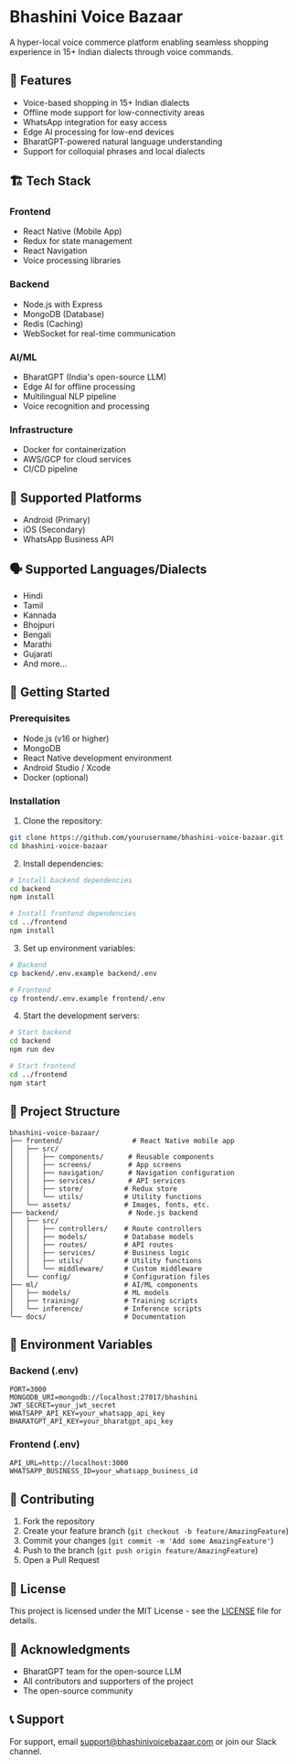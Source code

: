 # Bhashini Voice Bazaar

A hyper-local voice commerce platform enabling seamless shopping experience in 15+ Indian dialects through voice commands.

## 🌟 Features

- Voice-based shopping in 15+ Indian dialects
- Offline mode support for low-connectivity areas
- WhatsApp integration for easy access
- Edge AI processing for low-end devices
- BharatGPT-powered natural language understanding
- Support for colloquial phrases and local dialects

## 🏗️ Tech Stack

### Frontend
- React Native (Mobile App)
- Redux for state management
- React Navigation
- Voice processing libraries

### Backend
- Node.js with Express
- MongoDB (Database)
- Redis (Caching)
- WebSocket for real-time communication

### AI/ML
- BharatGPT (India's open-source LLM)
- Edge AI for offline processing
- Multilingual NLP pipeline
- Voice recognition and processing

### Infrastructure
- Docker for containerization
- AWS/GCP for cloud services
- CI/CD pipeline

## 📱 Supported Platforms

- Android (Primary)
- iOS (Secondary)
- WhatsApp Business API

## 🗣️ Supported Languages/Dialects

- Hindi
- Tamil
- Kannada
- Bhojpuri
- Bengali
- Marathi
- Gujarati
- And more...

## 🚀 Getting Started

### Prerequisites

- Node.js (v16 or higher)
- MongoDB
- React Native development environment
- Android Studio / Xcode
- Docker (optional)

### Installation

1. Clone the repository:
```bash
git clone https://github.com/yourusername/bhashini-voice-bazaar.git
cd bhashini-voice-bazaar
```

2. Install dependencies:
```bash
# Install backend dependencies
cd backend
npm install

# Install frontend dependencies
cd ../frontend
npm install
```

3. Set up environment variables:
```bash
# Backend
cp backend/.env.example backend/.env

# Frontend
cp frontend/.env.example frontend/.env
```

4. Start the development servers:
```bash
# Start backend
cd backend
npm run dev

# Start frontend
cd ../frontend
npm start
```

## 📁 Project Structure

```
bhashini-voice-bazaar/
├── frontend/                 # React Native mobile app
│   ├── src/
│   │   ├── components/      # Reusable components
│   │   ├── screens/         # App screens
│   │   ├── navigation/      # Navigation configuration
│   │   ├── services/        # API services
│   │   ├── store/          # Redux store
│   │   └── utils/          # Utility functions
│   └── assets/             # Images, fonts, etc.
├── backend/                 # Node.js backend
│   ├── src/
│   │   ├── controllers/    # Route controllers
│   │   ├── models/         # Database models
│   │   ├── routes/         # API routes
│   │   ├── services/       # Business logic
│   │   ├── utils/          # Utility functions
│   │   └── middleware/     # Custom middleware
│   └── config/             # Configuration files
├── ml/                     # AI/ML components
│   ├── models/             # ML models
│   ├── training/           # Training scripts
│   └── inference/          # Inference scripts
└── docs/                   # Documentation
```

## 🔧 Environment Variables

### Backend (.env)
```
PORT=3000
MONGODB_URI=mongodb://localhost:27017/bhashini
JWT_SECRET=your_jwt_secret
WHATSAPP_API_KEY=your_whatsapp_api_key
BHARATGPT_API_KEY=your_bharatgpt_api_key
```

### Frontend (.env)
```
API_URL=http://localhost:3000
WHATSAPP_BUSINESS_ID=your_whatsapp_business_id
```

## 🤝 Contributing

1. Fork the repository
2. Create your feature branch (`git checkout -b feature/AmazingFeature`)
3. Commit your changes (`git commit -m 'Add some AmazingFeature'`)
4. Push to the branch (`git push origin feature/AmazingFeature`)
5. Open a Pull Request

## 📝 License

This project is licensed under the MIT License - see the [LICENSE](LICENSE) file for details.

## 🙏 Acknowledgments

- BharatGPT team for the open-source LLM
- All contributors and supporters of the project
- The open-source community

## 📞 Support

For support, email support@bhashinivoicebazaar.com or join our Slack channel. 